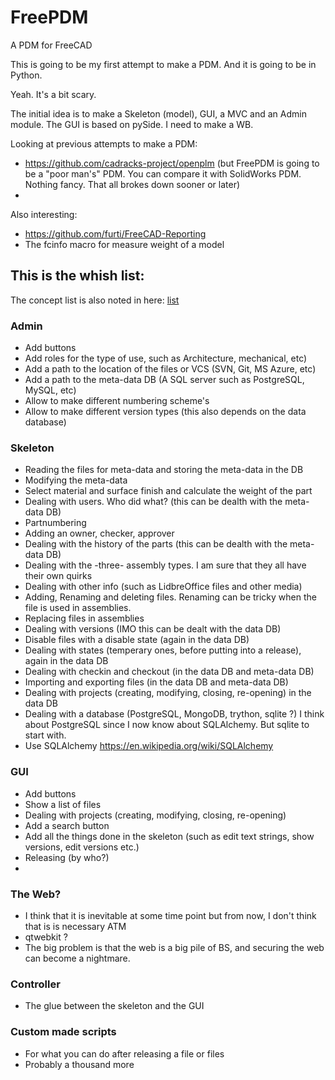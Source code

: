 # FreePDM
A PDM for FreeCAD

This is going to be my first attempt to make a PDM. And it is going to be in Python.

Yeah. It's a bit scary.

The initial idea is to make a Skeleton (model), GUI, a MVC and an Admin module. The GUI is based on pySide. I need to make a WB.

Looking at previous attempts to make a PDM:
* https://github.com/cadracks-project/openplm (but FreePDM is going to be a "poor man's" PDM. You can compare it with SolidWorks PDM. Nothing fancy. That all brokes down sooner or later)
* 

Also interesting:
* https://github.com/furti/FreeCAD-Reporting
* The fcinfo macro for measure weight of a model


## This is the whish list: 
The concept list is also noted in here: [list](ConceptOfDesign/FreePDM_00-CoD.md)

### Admin
* Add buttons
* Add roles for the type of use, such as Architecture, mechanical, etc) 
* Add a path to the location of the files or VCS (SVN, Git, MS Azure, etc)
* Add a path to the meta-data DB (A SQL server such as PostgreSQL, MySQL, etc)
* Allow to make different numbering scheme's
* Allow to make different version types (this also depends on the data database)

### Skeleton
* Reading the files for meta-data and storing the meta-data in the DB
* Modifying the meta-data
* Select material and surface finish and calculate the weight of the part
* Dealing with users. Who did what? (this can be dealth with the meta-data DB)
* Partnumbering
* Adding an owner, checker, approver
* Dealing with the history of the parts (this can be dealth with the meta-data DB)
* Dealing with the -three- assembly types. I am sure that they all have their own quirks
* Dealing with other info (such as LidbreOffice files and other media)
* Adding, Renaming and deleting files. Renaming can be tricky when the file is used in assemblies.
* Replacing files in assemblies
* Dealing with versions (IMO this can be dealt with the data DB)
* Disable files with a disable state (again in the data DB)
* Dealing with states (temperary ones, before putting into a release), again in the data DB
* Dealing with checkin and checkout (in the data DB and meta-data DB)
* Importing and exporting files (in the data DB and meta-data DB)
* Dealing with projects (creating, modifying, closing, re-opening) in the data DB
* Dealing with a database (PostgreSQL, MongoDB, trython, sqlite ?) I think about PostgreSQL since I now know about SQLAlchemy. But sqlite to start with.
* Use SQLAlchemy https://en.wikipedia.org/wiki/SQLAlchemy

### GUI
* Add buttons
* Show a list of files
* Dealing with projects (creating, modifying, closing, re-opening)
* Add a search button
* Add all the things done in the skeleton (such as edit text strings, show versions, edit versions etc.)
* Releasing (by who?)
*

### The Web?
* I think that it is inevitable at some time point but from now, I don't think that is is necessary ATM
* qtwebkit ?
* The big problem is that the web is a big pile of BS, and securing the web can become a nightmare.


### Controller
* The glue between the skeleton and the GUI

### Custom made scripts
* For what you can do after releasing a file or files
* Probably a thousand more

